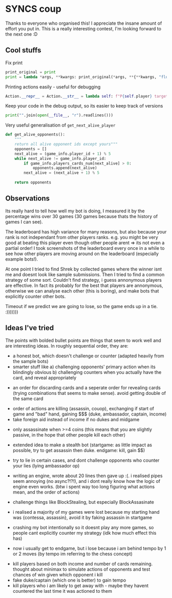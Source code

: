 # SYNCS coup

Thanks to everyone who organised this! I appreciate the insane amount of effort you put in. This is a really interesting contest, I'm looking forward to the next one :D

## Cool stuffs
Fix print
```python
print_original = print
print = lambda *args, **kwargs: print_original(*args, **{**kwargs, "flush": True})
```

Printing actions easily - useful for debugging
```python
Action.__repr__ = Action.__str__ = lambda self: f"P{self.player} targets P{self.target} with {self.action!r}"
```

Keep your code in the debug output, so its easier to keep track of versions
```python
print("".join(open(__file__, "r").readlines()))
```

Very useful generalisation of `get_next_alive_player`
```python
def get_alive_opponents():
    """
    return all alive opponent ids except yours"""
    opponents = []
    next_alive = (game_info.player_id + 1) % 5
    while next_alive != game_info.player_id:
        if game_info.players_cards_num[next_alive] > 0:
            opponents.append(next_alive)
        next_alive = (next_alive + 1) % 5
    
    return opponents
```

## Observations
Its really hard to tell how well my bot is doing, I measured it by the percentage wins over 30 games (30 games because thats the history of games I can see).

The leaderboard has high variance for many reasons, but also because your rank is not independant from other players ranks. e.g. you might be very good at beating this player even though other people arent => its not even a partial order! I took screenshots of the leaderboard every once in a while to see how other players are moving around on the leaderboard (especially example bots!).

At one point I tried to find Shrek by collected games where the winner isnt me and doesnt look like sample submissions. Then I tried to find a common strategy of some sort. Couldn't find strategy, i guess annonymous players are effective. In fact its probably for the best that players are annonymous, otherwise we can analyse each other (this is boring), and make bots that explicitly counter other bots.

Timeout if we predict we are going to lose, so the game ends up in a tie. :)))))))


## Ideas I've tried
The points with bolded bullet points are things that seem to work well and are interesting ideas. In roughly sequential order, they are:
 * a honest bot, which doesn't challenge or counter (adapted heavily from the sample bots)
 * smarter stuff like a) challenging opponents' primary action when its blindingly obvious b) challenging counters when you actually have the card, and reveal appropriately
 - an order for discarding cards and a seperate order for revealing cards (trying combinations that seems to make sense). avoid getting double of the same card
 * order of actions are killing (assassin, couop), exchanging if start of game and "bad" hand, gaining $$$ (duke, ambassador, captain, income)
 * take foreign aid instead of income if no dukes and midgame
 - only assassinate when >=4 coins (this means that you are slightly passive, in the hope that other people kill each other)
 * extended idea to make a stealth bot (startgame: as little impact as possible, try to get assassin then duke. endgame: kill, gain $$)
 - try to lie in certain cases, and dont challenge opponents who counter your lies (lying ambassador op)
 * writing an engine, wrote about 20 lines then gave up :(. i realised pipes seem annoying (no async?!?!), and i dont really know how the logic of engine even works. (btw i spent way too long figuring what actions mean, and the order of actions)
 -  challenge things like BlockStealing, but especially BlockAssasinate
 * i realised a majority of my games were lost because my starting hand was {contessa, assassin}, avoid it by faking assassin in startgame
 - crashing my bot intentionally so it doesnt play any more games, so people cant explicitly counter my strategy (idk how much effect this has)
 * now i usually get to endgame, but i lose because i am behind tempo by 1 or 2 moves (by tempo im referring to the chess concept)
 - kill players based on both income and number of cards remaining. thought about minimax to simulate actions of opponents and test chances of win given which opponent i kill
 - fake duke/captain (which one is better) to gain tempo
 - kill players who i am likely to get away with - maybe they havent countered the last time it was actioned to them

 